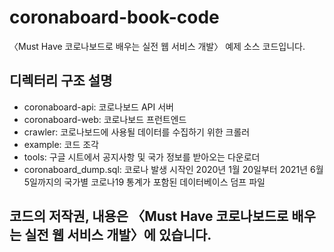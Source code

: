 # coronaboard-book-code

〈Must Have 코로나보드로 배우는 실전 웹 서비스 개발〉 예제 소스 코드입니다.

## 디렉터리 구조 설명

- coronaboard-api: 코로나보드 API 서버
- coronaboard-web: 코로나보드 프런트엔드
- crawler: 코로나보드에 사용될 데이터를 수집하기 위한 크롤러
- example: 코드 조각
- tools: 구글 시트에서 공지사항 및 국가 정보를 받아오는 다운로더
- coronaboard_dump.sql: 코로나 발생 시작인 2020년 1월 20일부터 2021년 6월 5일까지의 국가별 코로나19 통계가 포함된 데이터베이스 덤프 파일


## 코드의 저작권, 내용은 〈Must Have 코로나보드로 배우는 실전 웹 서비스 개발〉에 있습니다.
